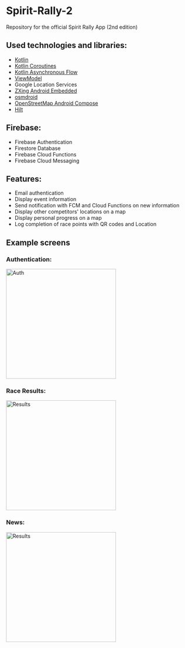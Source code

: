 # Spirit-Rally-2
Repository for the official Spirit Rally App (2nd edition)

## Used technologies and libraries:
- [Kotlin][1]
- [Kotlin Coroutines][6]
- [Kotlin Asynchronous Flow][7]
- [ViewModel][8]
- Google Location Services
- [ZXing Android Embedded][2]
- [osmdroid][3]
- [OpenStreetMap Android Compose][4]
- [Hilt][5]

## Firebase:
- Firebase Authentication
- Firestore Database
- Firebase Cloud Functions
- Firebase Cloud Messaging

## Features:
- Email authentication
- Display event information
- Send notification with FCM and Cloud Functions on new information
- Display other competitors' locations on a map
- Display personal progress on a map
- Log completion of race points with QR codes and Location

## Example screens
### Authentication:
<p align="left">
    <img src="https://github.com/user-attachments/assets/1ae6809f-0661-48f2-ae8d-dc5dee9dd50f" alt="Auth" width="300">
</p>

### Race Results:
<p align="left">
    <img src="https://github.com/user-attachments/assets/cfc50b4d-ace6-4d6c-a5a9-e63affc042dd" alt="Results" width="300">
</p>

### News:
<p align="left">
    <img src="https://github.com/user-attachments/assets/0105ebc2-7cd9-485b-aa78-b64445789473" alt="Results" width="300">
</p>

[1]: https://kotlinlang.org/
[2]: https://github.com/journeyapps/zxing-android-embedded
[3]: https://github.com/osmdroid/osmdroid
[4]: https://github.com/utsmannn/osm-android-compose
[5]: https://dagger.dev/hilt/
[6]: https://kotlinlang.org/docs/coroutines-overview.html
[7]: https://kotlinlang.org/docs/flow.html
[8]: https://developer.android.com/topic/libraries/architecture/viewmodel
